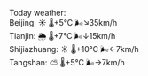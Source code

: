 Today weather:  
Beijing: ☀️   🌡️+5°C 🌬️↘35km/h  
Tianjin: 🌦   🌡️+7°C 🌬️↓15km/h  
Shijiazhuang: ☀️   🌡️+10°C 🌬️←7km/h  
Tangshan: ⛅️  🌡️+5°C 🌬️→7km/h  
